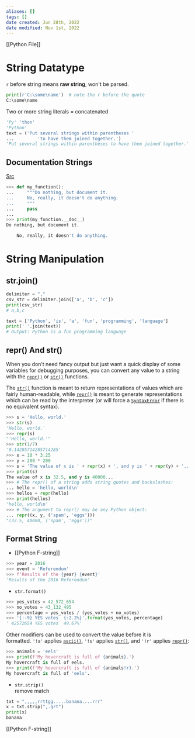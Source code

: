 ```yaml
---
aliases: []
tags: [] 
date created: Jun 28th, 2022
date modified: Nov 1st, 2022
---
```

[[Python File]]

# String Datatype
`r` before string means **raw string**, won't be parsed.

```python
print(r'C:\some\name')  # note the r before the quote
C:\some\name
```

Two or more string literals = concatenated

```python
'Py' 'thon'
'Python'
text = ('Put several strings within parentheses '
...         'to have them joined together.')
'Put several strings within parentheses to have them joined together.'
```

## Documentation Strings
[Src](https://docs.python.org/3/tutorial/controlflow.html#documentation-strings)

```python
>>> def my_function():
...     """Do nothing, but document it.
...     No, really, it doesn't do anything.
...     """
...     pass
...
>>> print(my_function.__doc__)
Do nothing, but document it.

    No, really, it doesn't do anything.
```

# String Manipulation
## str.join()

```python
delimiter = ","
csv_str = delimiter.join(['a', 'b', 'c'])
print(csv_str)  
# a,b,c

text = ['Python', 'is', 'a', 'fun', 'programming', 'language']
print(' '.join(text))
# Output: Python is a fun programming language
```

## repr() And str()
When you don’t need fancy output but just want a quick display of some variables for debugging purposes, you can convert any value to a string with the [`repr()`](https://docs.python.org/3/library/functions.html#repr "repr") or [`str()`](https://docs.python.org/3/library/stdtypes.html#str "str") functions.

The [`str()`](https://docs.python.org/3/library/stdtypes.html#str "str") function is meant to return representations of values which are fairly human-readable, while [`repr()`](https://docs.python.org/3/library/functions.html#repr "repr") is meant to generate representations which can be read by the interpreter (or will force a [`SyntaxError`](https://docs.python.org/3/library/exceptions.html#SyntaxError "SyntaxError") if there is no equivalent syntax).

```python
>>> s = 'Hello, world.'
>>> str(s)
'Hello, world.'
>>> repr(s)
"'Hello, world.'"
>>> str(1/7)
'0.14285714285714285'
>>> x = 10 * 3.25
>>> y = 200 * 200
>>> s = 'The value of x is ' + repr(x) + ', and y is ' + repr(y) + '...'
>>> print(s)
The value of x is 32.5, and y is 40000...
>>> # The repr() of a string adds string quotes and backslashes:
... hello = 'hello, world\n'
>>> hellos = repr(hello)
>>> print(hellos)
'hello, world\n'
>>> # The argument to repr() may be any Python object:
... repr((x, y, ('spam', 'eggs')))
"(32.5, 40000, ('spam', 'eggs'))"
```

## Format String
- [[Python F-string]]

```python
>>> year = 2016
>>> event = 'Referendum'
>>> f'Results of the {year} {event}'
'Results of the 2016 Referendum'
```

- `str.format()`

```python
>>> yes_votes = 42_572_654
>>> no_votes = 43_132_495
>>> percentage = yes_votes / (yes_votes + no_votes)
>>> '{:-9} YES votes  {:2.2%}'.format(yes_votes, percentage)
' 42572654 YES votes  49.67%'
```

Other modifiers can be used to convert the value before it is formatted. `'!a'` applies [`ascii()`](https://docs.python.org/3/library/functions.html#ascii "ascii"), `'!s'` applies [`str()`](https://docs.python.org/3/library/stdtypes.html#str "str"), and `'!r'` applies [`repr()`](https://docs.python.org/3/library/functions.html#repr "repr"):

```python
>>> animals = 'eels'
>>> print(f'My hovercraft is full of {animals}.')
My hovercraft is full of eels.
>>> print(f'My hovercraft is full of {animals!r}.')
My hovercraft is full of 'eels'.
```

- `str.strip()`  
remove match

```python
txt = ",,,,,rrttgg.....banana....rrr"  
x = txt.strip(",.grt")  
print(x)
banana
```

[[Python F-string]]